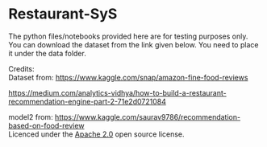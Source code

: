 # Restaurant-SyS
The python files/notebooks provided here are for testing purposes only.
You can download the dataset from the link given below. You need to place it under the data folder.

Credits:<br />
Dataset from:
https://www.kaggle.com/snap/amazon-fine-food-reviews

https://medium.com/analytics-vidhya/how-to-build-a-restaurant-recommendation-engine-part-2-71e2d0721084

model2 from:
https://www.kaggle.com/saurav9786/recommendation-based-on-food-review
<br>Licenced under the <a href="http://www.apache.org/licenses/LICENSE-2.0">Apache 2.0</a> open source license. 